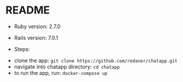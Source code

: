 # README

* Ruby version: 2.7.0
* Rails version: 7.0.1

* Steps:

- clone the app: 
 ``` git clone https://github.com/redaner/chatapp.git ```
- navigate into chatapp directory:
 ``` cd chatapp ```
- to run the app, run:
 ``` docker-compose up ```
